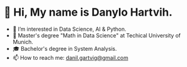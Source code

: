 <h1> 👋 Hi, My name is Danylo Hartvih. </h1>


- 👀 I’m interested in Data Science, AI & Python.
- 🌱 Master's degree "Math in Data Science" at Techical University of Munich.
- 🎓 Bachelor's degree in System Analysis.
- 📫 How to reach me: danil.gartvig@gmail.com

<!---
CyberGodSA/CyberGodSA is a ✨ special ✨ repository because its `README.md` (this file) appears on your GitHub profile.
You can click the Preview link to take a look at your changes.
--->

